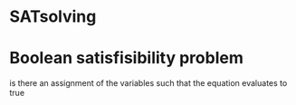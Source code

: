 # SATsolving

# Boolean satisfisibility problem 
is there an assignment of the variables such that the equation evaluates to true 
